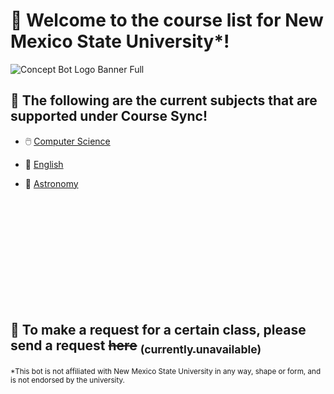 # 🎉 Welcome to the course list for New Mexico State University\*!
![Concept Bot Logo Banner Full](https://user-images.githubusercontent.com/90274287/142587985-b19b2ee4-2621-44f4-91b6-edc7b1e90af8.png)


## 🔀 The following are the current subjects that are supported under **Course Sync**!

- 🖱️ [Computer Science](./CS.md)

- 📖 [English](./ENGL.md)

- 🔭 [Astronomy](./ASTR.md)

<br><br><br><br><br><br><br><br><br><br>

🌱 To make a request for a certain class, please send a request <s>here</s> [<sub>(currently unavailable)</sub>]()
---

<sub>*This bot is not affiliated with New Mexico State University in any way, shape or form, and is not endorsed by the university.</sub>
